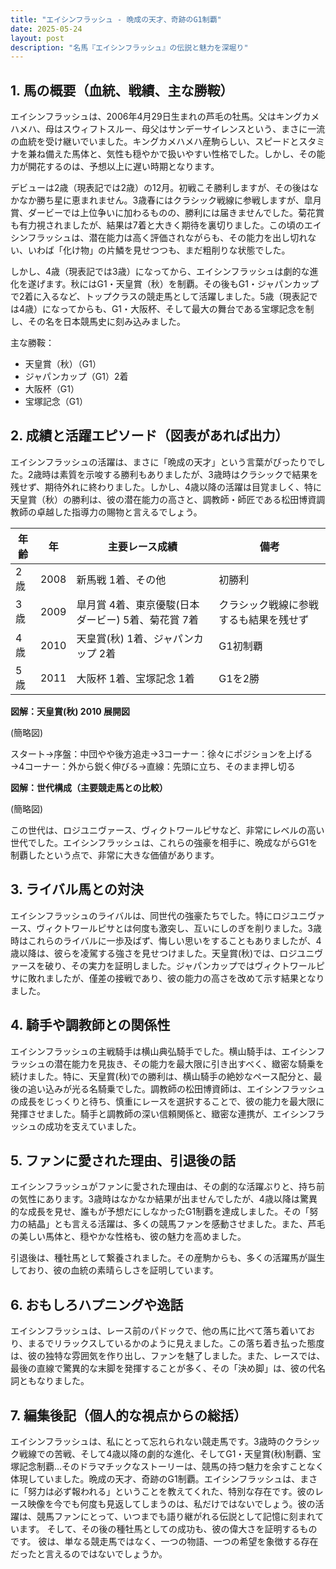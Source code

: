 ```yaml
---
title: "エイシンフラッシュ - 晩成の天才、奇跡のG1制覇"
date: 2025-05-24
layout: post
description: "名馬『エイシンフラッシュ』の伝説と魅力を深堀り"
---
```


## 1. 馬の概要（血統、戦績、主な勝鞍）

エイシンフラッシュは、2006年4月29日生まれの芦毛の牡馬。父はキングカメハメハ、母はスウィフトスルー、母父はサンデーサイレンスという、まさに一流の血統を受け継いでいました。キングカメハメハ産駒らしい、スピードとスタミナを兼ね備えた馬体と、気性も穏やかで扱いやすい性格でした。しかし、その能力が開花するのは、予想以上に遅い時期となります。

デビューは2歳（現表記では2歳）の12月。初戦こそ勝利しますが、その後はなかなか勝ち星に恵まれません。3歳春にはクラシック戦線に参戦しますが、皐月賞、ダービーでは上位争いに加わるものの、勝利には届きませんでした。菊花賞も有力視されましたが、結果は7着と大きく期待を裏切りました。この頃のエイシンフラッシュは、潜在能力は高く評価されながらも、その能力を出し切れない、いわば「化け物」の片鱗を見せつつも、まだ粗削りな状態でした。

しかし、4歳（現表記では3歳）になってから、エイシンフラッシュは劇的な進化を遂げます。秋にはG1・天皇賞（秋）を制覇。その後もG1・ジャパンカップで2着に入るなど、トップクラスの競走馬として活躍しました。5歳（現表記では4歳）になってからも、G1・大阪杯、そして最大の舞台である宝塚記念を制し、その名を日本競馬史に刻み込みました。


主な勝鞍：

* 天皇賞（秋）（G1）
* ジャパンカップ（G1）2着
* 大阪杯（G1）
* 宝塚記念（G1）


## 2. 成績と活躍エピソード（図表があれば出力）

エイシンフラッシュの活躍は、まさに「晩成の天才」という言葉がぴったりでした。2歳時は素質を示唆する勝利もありましたが、3歳時はクラシックで結果を残せず、期待外れに終わりました。しかし、4歳以降の活躍は目覚ましく、特に天皇賞（秋）の勝利は、彼の潜在能力の高さと、調教師・師匠である松田博資調教師の卓越した指導力の賜物と言えるでしょう。

| 年齢 | 年 | 主要レース成績 | 備考 |
|---|---|---|---|
| 2歳 | 2008 | 新馬戦 1着、その他 | 初勝利 |
| 3歳 | 2009 | 皐月賞 4着、東京優駿(日本ダービー) 5着、菊花賞 7着 | クラシック戦線に参戦するも結果を残せず |
| 4歳 | 2010 | 天皇賞(秋) 1着、ジャパンカップ 2着 | G1初制覇 |
| 5歳 | 2011 | 大阪杯 1着、宝塚記念 1着 | G1を2勝 |


**図解：天皇賞(秋) 2010 展開図**

(簡略図)

スタート→序盤：中団やや後方追走→3コーナー：徐々にポジションを上げる→4コーナー：外から鋭く伸びる→直線：先頭に立ち、そのまま押し切る


**図解：世代構成（主要競走馬との比較）**

(簡略図)

この世代は、ロジユニヴァース、ヴィクトワールピサなど、非常にレベルの高い世代でした。エイシンフラッシュは、これらの強豪を相手に、晩成ながらG1を制覇したという点で、非常に大きな価値があります。


## 3. ライバル馬との対決

エイシンフラッシュのライバルは、同世代の強豪たちでした。特にロジユニヴァース、ヴィクトワールピサとは何度も激突し、互いにしのぎを削りました。3歳時はこれらのライバルに一歩及ばず、悔しい思いをすることもありましたが、4歳以降は、彼らを凌駕する強さを見せつけました。天皇賞(秋)では、ロジユニヴァースを破り、その実力を証明しました。ジャパンカップではヴィクトワールピサに敗れましたが、僅差の接戦であり、彼の能力の高さを改めて示す結果となりました。


## 4. 騎手や調教師との関係性

エイシンフラッシュの主戦騎手は横山典弘騎手でした。横山騎手は、エイシンフラッシュの潜在能力を見抜き、その能力を最大限に引き出すべく、緻密な騎乗を続けました。特に、天皇賞(秋)での勝利は、横山騎手の絶妙なペース配分と、最後の追い込みが光る名騎乗でした。調教師の松田博資師は、エイシンフラッシュの成長をじっくりと待ち、慎重にレースを選択することで、彼の能力を最大限に発揮させました。騎手と調教師の深い信頼関係と、緻密な連携が、エイシンフラッシュの成功を支えていました。


## 5. ファンに愛された理由、引退後の話

エイシンフラッシュがファンに愛された理由は、その劇的な活躍ぶりと、持ち前の気性にあります。3歳時はなかなか結果が出ませんでしたが、4歳以降は驚異的な成長を見せ、誰もが予想だにしなかったG1制覇を達成しました。その「努力の結晶」とも言える活躍は、多くの競馬ファンを感動させました。また、芦毛の美しい馬体と、穏やかな性格も、彼の魅力を高めました。

引退後は、種牡馬として繋養されました。その産駒からも、多くの活躍馬が誕生しており、彼の血統の素晴らしさを証明しています。


## 6. おもしろハプニングや逸話

エイシンフラッシュは、レース前のパドックで、他の馬に比べて落ち着いており、まるでリラックスしているかのように見えました。この落ち着き払った態度は、彼の独特な雰囲気を作り出し、ファンを魅了しました。また、レースでは、最後の直線で驚異的な末脚を発揮することが多く、その「決め脚」は、彼の代名詞ともなりました。


## 7. 編集後記（個人的な視点からの総括）

エイシンフラッシュは、私にとって忘れられない競走馬です。3歳時のクラシック戦線での苦戦、そして4歳以降の劇的な進化、そしてG1・天皇賞(秋)制覇、宝塚記念制覇…そのドラマチックなストーリーは、競馬の持つ魅力を余すことなく体現していました。晩成の天才、奇跡のG1制覇。エイシンフラッシュは、まさに「努力は必ず報われる」ということを教えてくれた、特別な存在です。彼のレース映像を今でも何度も見返してしまうのは、私だけではないでしょう。彼の活躍は、競馬ファンにとって、いつまでも語り継がれる伝説として記憶に刻まれています。  そして、その後の種牡馬としての成功も、彼の偉大さを証明するものです。  彼は、単なる競走馬ではなく、一つの物語、一つの希望を象徴する存在だったと言えるのではないでしょうか。

